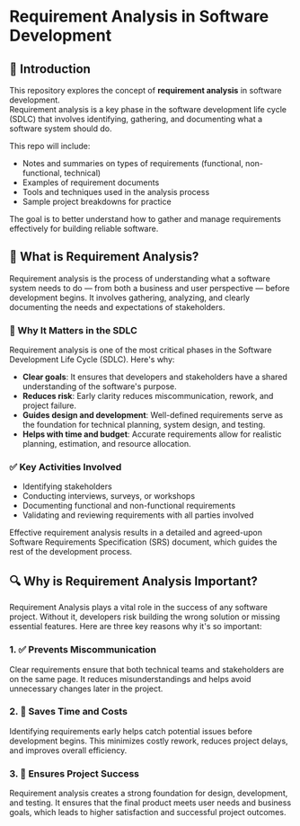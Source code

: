 # Requirement Analysis in Software Development

## 📌 Introduction

This repository explores the concept of **requirement analysis** in software development.  
Requirement analysis is a key phase in the software development life cycle (SDLC) that involves identifying, gathering, and documenting what a software system should do.

This repo will include:
- Notes and summaries on types of requirements (functional, non-functional, technical)
- Examples of requirement documents
- Tools and techniques used in the analysis process
- Sample project breakdowns for practice

The goal is to better understand how to gather and manage requirements effectively for building reliable software.

## 🧠 What is Requirement Analysis?

Requirement analysis is the process of understanding what a software system needs to do — from both a business and user perspective — before development begins. It involves gathering, analyzing, and clearly documenting the needs and expectations of stakeholders.

### 📌 Why It Matters in the SDLC

Requirement analysis is one of the most critical phases in the Software Development Life Cycle (SDLC). Here's why:

- **Clear goals**: It ensures that developers and stakeholders have a shared understanding of the software's purpose.
- **Reduces risk**: Early clarity reduces miscommunication, rework, and project failure.
- **Guides design and development**: Well-defined requirements serve as the foundation for technical planning, system design, and testing.
- **Helps with time and budget**: Accurate requirements allow for realistic planning, estimation, and resource allocation.

### ✅ Key Activities Involved

- Identifying stakeholders  
- Conducting interviews, surveys, or workshops  
- Documenting functional and non-functional requirements  
- Validating and reviewing requirements with all parties involved  

Effective requirement analysis results in a detailed and agreed-upon Software Requirements Specification (SRS) document, which guides the rest of the development process.

## 🔍 Why is Requirement Analysis Important?

Requirement Analysis plays a vital role in the success of any software project. Without it, developers risk building the wrong solution or missing essential features. Here are three key reasons why it's so important:

### 1. ✅ Prevents Miscommunication

Clear requirements ensure that both technical teams and stakeholders are on the same page. It reduces misunderstandings and helps avoid unnecessary changes later in the project.

### 2. 💸 Saves Time and Costs

Identifying requirements early helps catch potential issues before development begins. This minimizes costly rework, reduces project delays, and improves overall efficiency.

### 3. 🎯 Ensures Project Success

Requirement analysis creates a strong foundation for design, development, and testing. It ensures that the final product meets user needs and business goals, which leads to higher satisfaction and successful project outcomes.


